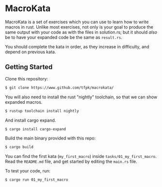 # MacroKata

MacroKata is a set of exercises which you can use to learn how
to write macros in rust. Unlike most exercises, not only is your goal
to produce the same output with your code as with the files
in solution.rs; but it should *also* be to have your expanded code be the same
as `result.rs`.

You should complete the kata in order, as they increase in
difficulty, and depend on previous kata. 

## Getting Started

Clone this repository:

``` sh
$ git clone https://www.github.com/tfpk/macrokata/
```

You will also need to install the rust "nightly" toolchain, so that we can show
expanded macros.

``` sh
$ rustup toolchain install nightly
```

And install cargo expand.

``` sh
$ cargo install cargo-expand
```

Build the main binary provided with this repo:

``` sh
$ cargo build
```

You can find the first kata (`my_first_macro`) inside `tasks/01_my_first_macro`.
Read the `README.md` file, and get started by editing the `main.rs` file.

To test your code, run:

``` sh
$ cargo run 01_my_first_macro
```
